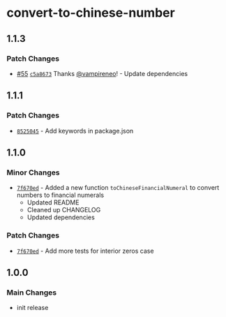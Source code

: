 # convert-to-chinese-number

## 1.1.3

### Patch Changes

- [#55](https://github.com/vampireneo/Convert-to-Chinese-Number/pull/55) [`c5a8673`](https://github.com/vampireneo/Convert-to-Chinese-Number/commit/c5a86738e0e4639227cb2caefb8c790858e08337) Thanks [@vampireneo](https://github.com/vampireneo)! - Update dependencies

## 1.1.1

### Patch Changes

- [`8525045`](https://github.com/vampireneo/Convert-to-Chinese-Number/commit/8525045230d940aa072eb3a4907723f8f0108d6e) - Add keywords in package.json

## 1.1.0

### Minor Changes

- [`7f670ed`](https://github.com/vampireneo/Convert-to-Chinese-Number/commit/7f670ed2036de91cf9ef225a39a689be15b2cac7) - Added a new function `toChineseFinancialNumeral` to convert numbers to financial numerals
  - Updated README
  - Cleaned up CHANGELOG
  - Updated dependencies

### Patch Changes

- [`7f670ed`](https://github.com/vampireneo/Convert-to-Chinese-Number/commit/7f670ed2036de91cf9ef225a39a689be15b2cac7) - Add more tests for interior zeros case

## 1.0.0

### Main Changes

- init release
